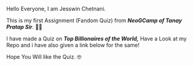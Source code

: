 Hello Everyone, I am Jesswin Chetnani.

This is my first Assignment (Fandom Quiz) from  *__NeoGCamp of Tanay Pratap Sir__*. :technologist:

I have made a Quiz on *__Top Billionaires of the World,__* Have a Look at my Repo and i have also given a link below for the same!

Hope You Will like the Quiz. :nerd_face:


